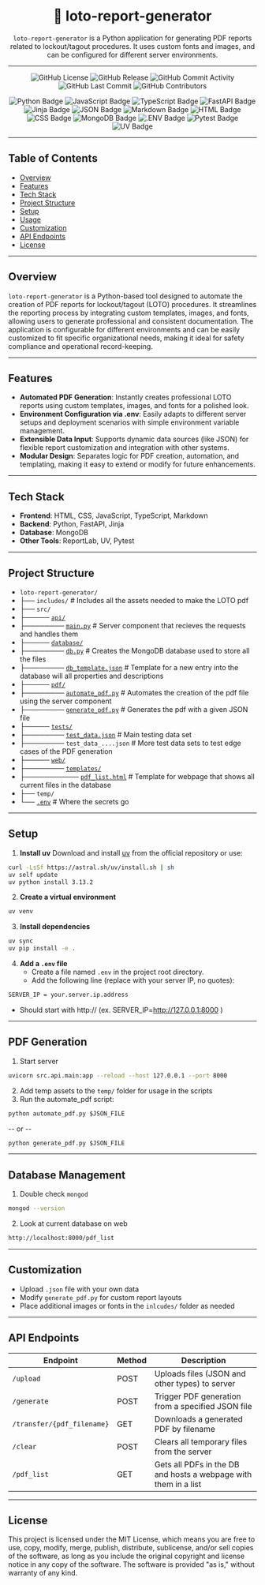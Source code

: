 <h1 align="center">📌 loto-report-generator  </h1>
<p align="center"><code>loto-report-generator</code> is a Python application for generating PDF reports related to lockout/tagout procedures. It uses custom fonts and images, and can be configured for different server environments. </p>

---

<p align="center">
	<img src="https://img.shields.io/github/license/kscardinal/loto-report-generator?style=for-the-badge&logo=git&logoColor=white&color=0080ff" alt="GitHub License">
	<img src="https://img.shields.io/github/v/release/kscardinal/loto-report-generator?style=for-the-badge&logo=git&logoColor=white&color=0080ff" alt="GitHub Release">
	<img src="https://img.shields.io/github/commit-activity/t/kscardinal/loto-report-generator?style=for-the-badge&logo=git&logoColor=white&color=0080ff" alt="GitHub Commit Activity">
	<img src="https://img.shields.io/github/last-commit/kscardinal/loto-report-generator?style=for-the-badge&logo=git&logoColor=white&color=0080ff" alt="GitHub Last Commit">
	<img src="https://img.shields.io/github/contributors/kscardinal/loto-report-generator?style=for-the-badge&logo=git&logoColor=white&color=0080ff" alt="GitHub Contributors">
</p>
<div align="center">
	<img src="https://img.shields.io/badge/python-3776AB.svg?style=for-the-badge&logo=python&logoColor=white" alt="Python Badge">
	<img src="https://img.shields.io/badge/JavaScript-F7DF1E.svg?style=for-the-badge&logo=javascript&logoColor=white" alt="JavaScript Badge">
	<img src="https://img.shields.io/badge/TypeScript-3178C6.svg?style=for-the-badge&logo=typescript&logoColor=white" alt="TypeScript Badge">
	<img src="https://img.shields.io/badge/FastAPI-009688.svg?style=for-the-badge&logo=fastapi&logoColor=white" alt="FastAPI Badge">
	<img src="https://img.shields.io/badge/Jinja-7E0C1B.svg?style=for-the-badge&logo=jinja&logoColor=white" alt="Jinja Badge">
	<img src="https://img.shields.io/badge/JSON-000000.svg?style=for-the-badge&logo=json&logoColor=white" alt="JSON Badge">
	<img src="https://img.shields.io/badge/Markdown-000000.svg?style=for-the-badge&logo=markdown&logoColor=white" alt="Markdown Badge">
	<img src="https://img.shields.io/badge/HTML-E34F26.svg?style=for-the-badge&logo=html5&logoColor=white" alt="HTML Badge">
	<img src="https://img.shields.io/badge/CSS-663399.svg?style=for-the-badge&logo=css&logoColor=white" alt="CSS Badge">
	<img src="https://img.shields.io/badge/MongoDB-47A248.svg?style=for-the-badge&logo=MongoDB&logoColor=white" alt="MongoDB Badge">
	<img src="https://img.shields.io/badge/env-ECD53F.svg?style=for-the-badge&logo=.env&logoColor=white" alt=".ENV Badge">
	<img src="https://img.shields.io/badge/Pytest-0A9EDC.svg?style=for-the-badge&logo=Pytest&logoColor=white" alt="Pytest Badge">
	<img src="https://img.shields.io/badge/UV-DE5FE9.svg?style=for-the-badge&logo=UV&logoColor=white" alt="UV Badge">
</div>

---

## Table of Contents  
- [Overview](#Overview)
- [Features](#features)
- [Tech Stack](#Tech-Stack)
- [Project Structure](#project-structure)
- [Setup](#setup)
- [Usage](#usage)
- [Customization](#customization)
- [API Endpoints](#API-Endpoints)
- [License](#License)

---

## Overview  

`loto-report-generator` is a Python-based tool designed to automate the creation of PDF reports for lockout/tagout (LOTO) procedures. It streamlines the reporting process by integrating custom templates, images, and fonts, allowing users to generate professional and consistent documentation. The application is configurable for different environments and can be easily customized to fit specific organizational needs, making it ideal for safety compliance and operational record-keeping.  

---

## Features  

- **Automated PDF Generation**: Instantly creates professional LOTO reports using custom templates, images, and fonts for a polished look.
- **Environment Configuration via .env**: Easily adapts to different server setups and deployment scenarios with simple environment variable management.
- **Extensible Data Input**: Supports dynamic data sources (like JSON) for flexible report customization and integration with other systems.
- **Modular Design**: Separates logic for PDF creation, automation, and templating, making it easy to extend or modify for future enhancements.

---

## Tech Stack  

- **Frontend**:  HTML, CSS, JavaScript, TypeScript, Markdown  
- **Backend**:  Python, FastAPI, Jinja  
- **Database**:  MongoDB  
- **Other Tools**:  ReportLab, UV, Pytest


---

## Project Structure  

- `loto-report-generator/`
- ├── `includes/` # Includes all the assets needed to make the LOTO pdf
- ├── `src/`
- ├───── [`api/`](src/api/)
- ├──────── [`main.py`](src/api/main.py) # Server component that recieves the requests and handles them
- ├───── [`database/`](src/database/)
- ├──────── [`db.py`](src/database/db.py) # Creates the MongoDB database used to store all the files
- ├──────── [`db_template.json`](src/database/db_template.json) # Template for a new entry into the database will all properties and descriptions
- ├───── [`pdf/`](src/pdf/)
- ├──────── [`automate_pdf.py`](src/pdf/automate_pdf.py) # Automates the creation of the pdf file using the server component
- ├──────── [`generate_pdf.py`](src/pdf/generate_pdf.py) # Generates the pdf with a given JSON file
- ├───── [`tests/`](src/tests/)
- ├──────── [`test_data.json`](src/tests/test_data.json) # Main testing data set
- ├──────── `test_data_....json` # More test data sets to test edge cases of the PDF generation
- ├───── [`web/`](src/web/)
- ├──────── [`templates/`](src/web/templates/)
- ├─────────── [`pdf_list.html`](src/web/templates/pdf_list.html) # Template for webpage that shows all current files in the database
- ├── `temp/`
- └── [`.env`](.env) # Where the secrets go




---

## Setup

1. **Install uv**
	Download and install [uv](https://github.com/astral-sh/uv) from the official repository or use:
```bash
curl -LsSf https://astral.sh/uv/install.sh | sh
uv self update
uv python install 3.13.2
```

2. **Create a virtual environment**
```bash
uv venv
```

3. **Install dependencies**
```bash
uv sync
uv pip install -e .
```

4. **Add a `.env` file**
	- Create a file named `.env` in the project root directory.
	- Add the following line (replace with your server IP, no quotes):
```bash
SERVER_IP = your.server.ip.address
```
- Should start with  http:// (ex. SERVER_IP=http://127.0.0.1:8000 )

---

## PDF Generation

1. Start server
``` bash
uvicorn src.api.main:app --reload --host 127.0.0.1 --port 8000
```
2. Add temp assets to the `temp/` folder for usage in the scripts
3. Run the automate_pdf script:
```python
python automate_pdf.py $JSON_FILE
```
-- or --
```python
python generate_pdf.py $JSON_FILE
```

---

## Database Management

1. Double check `mongod`
``` bash
mongod --version
```

2. Look at current database on web
``` txt
http://localhost:8000/pdf_list
```

---

## Customization

- Upload `.json` file with your own data
- Modify `generate_pdf.py` for custom report layouts
- Place additional images or fonts in the `inlcudes/` folder as needed

---

## API Endpoints

| Endpoint                   | Method | Description                                       |
| -------------------------- | ------ | ------------------------------------------------- |
| `/upload`                  | POST   | Uploads files (JSON and other types) to server    |
| `/generate`                | POST   | Trigger PDF generation from a specified JSON file |
| `/transfer/{pdf_filename}` | GET    | Downloads a generated PDF by filename             |
| `/clear`                   | POST   | Clears all temporary files from the server        |
| `/pdf_list`  |  GET  |  Gets all PDFs in the DB and hosts a webpage with them in a list  | 


---

## License

This project is licensed under the MIT License, which means you are free to use, copy, modify, merge, publish, distribute, sublicense, and/or sell copies of the software, as long as you include the original copyright and license notice in any copy of the software. The software is provided "as is," without warranty of any kind.
